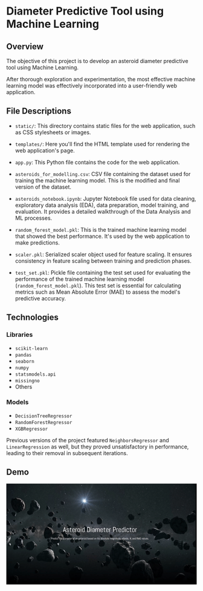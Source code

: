 
# Diameter Predictive Tool using Machine Learning

## Overview

The objective of this project is to develop an asteroid diameter predictive tool using Machine Learning.

After thorough exploration and experimentation, the most effective machine learning model was effectively incorporated into a user-friendly web application.


## File Descriptions

- `static/`: This directory contains static files for the web application, such as CSS stylesheets or images.

- `templates/`: Here you'll find the HTML template used for rendering the web application's page.

- `app.py`: This Python file contains the code for the web application.

- `asteroids_for_modelling.csv`: CSV file containing the dataset used for training the machine learning model. This is the modified and final version of the dataset.

- `asteroids_notebook.ipynb`: Jupyter Notebook file used for data cleaning, exploratory data analysis (EDA), data preparation, model training, and evaluation. It provides a detailed walkthrough of the Data Analysis and ML processes.

- `random_forest_model.pkl`: This is the trained machine learning model that showed the best performance. It's used by the web application to make predictions.

- `scaler.pkl`: Serialized scaler object used for feature scaling. It ensures consistency in feature scaling between training and prediction phases.

- `test_set.pkl`: Pickle file containing the test set used for evaluating the performance of the trained machine learning model (`random_forest_model.pkl`). This test set is essential for calculating metrics such as Mean Absolute Error (MAE) to assess the model's predictive accuracy.

## Technologies

### Libraries

- `scikit-learn`
- `pandas`
- `seaborn`
- `numpy`
- `statsmodels.api`
- `missingno`
- Others

### Models

- `DecisionTreeRegressor`
- `RandomForestRegressor`
- `XGBRegressor`

Previous versions of the project featured `NeighborsRegressor` and `LinearRegression` as well, but they proved unsatisfactory in performance, leading to their removal in subsequent iterations.

## Demo

![Demo GIF](https://github.com/asparuhovaemily/asteroid-diameter-predictor/raw/main/demo.gif)

